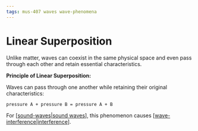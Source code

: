 ```yaml
---
tags: mus-407 waves wave-phenomena
---
```


# Linear Superposition

Unlike matter, waves can coexist in the same physical space and even pass through each other and retain essential characteristics.

**Principle of Linear Superposition:**

Waves can pass through one another while retaining their original characteristics:

`pressure A + pressure B = pressure A + B`

For [[sound-waves|sound waves]], this phenomenon causes [[wave-interference|interference]].

[//begin]: # "Autogenerated link references for markdown compatibility"
[sound-waves|sound waves]: sound-waves "Sound Waves"
[wave-interference|interference]: wave-interference "Wave Interference"
[//end]: # "Autogenerated link references"
